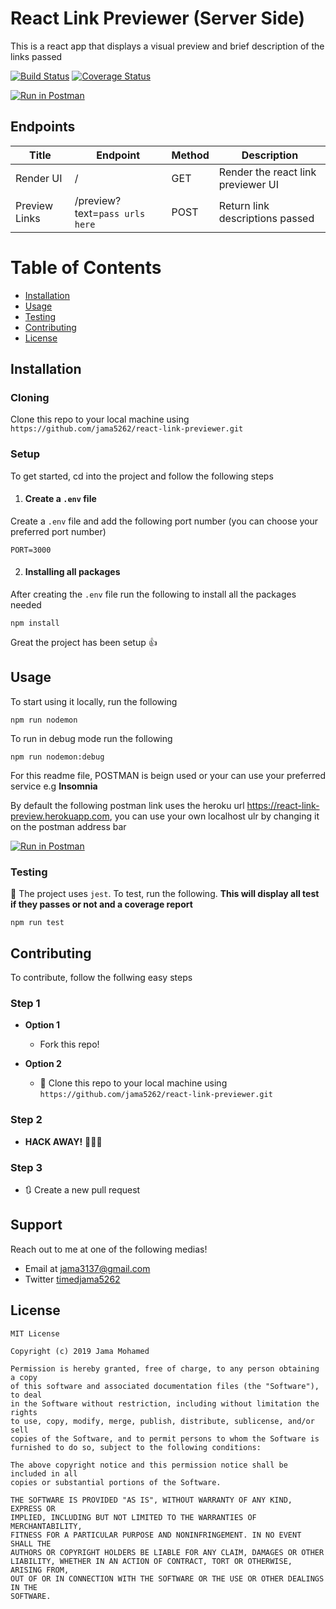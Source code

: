 # React Link Previewer (Server Side)

This is a react app that displays a visual preview and brief description of the links passed

[![Build Status](https://travis-ci.org/jama5262/react-link-previewer.svg?branch=server)](https://travis-ci.org/jama5262/react-link-previewer)
[![Coverage Status](https://coveralls.io/repos/github/jama5262/react-link-previewer/badge.svg?branch=server)](https://coveralls.io/github/jama5262/react-link-previewer?branch=server)

[![Run in Postman](https://run.pstmn.io/button.svg)](https://app.getpostman.com/run-collection/c02bdf77a1b742ae4861)

## Endpoints
| Title | Endpoint | Method | Description |
| ------------- | ------------- | ------------- | ------------- |
| Render UI  | /  | GET  | Render the react link previewer UI  |
| Preview Links  | /preview?text=`pass urls here`  | POST  | Return link descriptions passed  |

# Table of Contents
- [Installation](#installation)
- [Usage](#usage)
- [Testing](#testing)
- [Contributing](#contributing)
- [License](#license)


## Installation

### Cloning
Clone this repo to your local machine using `https://github.com/jama5262/react-link-previewer.git`

### Setup
To get started, cd into the project and follow the following steps
1. #### Create a `.env` file
Create a `.env` file and add the following port number (you can choose your preferred port number)
```
PORT=3000
```
2. #### Installing all packages
After creating the `.env` file run the following to install all the packages needed
```
npm install
```
Great the project has been setup 👍

## Usage
To start using it locally, run the following
```
npm run nodemon
```
To run in debug mode run the following
```
npm run nodemon:debug
```

For this readme file, POSTMAN is beign used or your can use your preferred service e.g **Insomnia**

By default the following postman link uses the heroku url https://react-link-preview.herokuapp.com, you can use your own localhost ulr by changing it on the postman address bar

[![Run in Postman](https://run.pstmn.io/button.svg)](https://app.getpostman.com/run-collection/c02bdf77a1b742ae4861)

### Testing

🧪 The project uses `jest`. To test, run the following. **This will display all test if they passes or not and a coverage report**
```
npm run test
```

## Contributing

To contribute, follow the follwing easy steps

### Step 1

- **Option 1**
    - Fork this repo!

- **Option 2**
    - 👯 Clone this repo to your local machine using `https://github.com/jama5262/react-link-previewer.git`

### Step 2

- **HACK AWAY!** 🔨🔨🔨

### Step 3

- 🔃 Create a new pull request

## Support

Reach out to me at one of the following medias!

- Email at jama3137@gmail.com
- Twitter [timedjama5262](https://twitter.com/timedjama5262)

## License

```
MIT License

Copyright (c) 2019 Jama Mohamed

Permission is hereby granted, free of charge, to any person obtaining a copy
of this software and associated documentation files (the "Software"), to deal
in the Software without restriction, including without limitation the rights
to use, copy, modify, merge, publish, distribute, sublicense, and/or sell
copies of the Software, and to permit persons to whom the Software is
furnished to do so, subject to the following conditions:

The above copyright notice and this permission notice shall be included in all
copies or substantial portions of the Software.

THE SOFTWARE IS PROVIDED "AS IS", WITHOUT WARRANTY OF ANY KIND, EXPRESS OR
IMPLIED, INCLUDING BUT NOT LIMITED TO THE WARRANTIES OF MERCHANTABILITY,
FITNESS FOR A PARTICULAR PURPOSE AND NONINFRINGEMENT. IN NO EVENT SHALL THE
AUTHORS OR COPYRIGHT HOLDERS BE LIABLE FOR ANY CLAIM, DAMAGES OR OTHER
LIABILITY, WHETHER IN AN ACTION OF CONTRACT, TORT OR OTHERWISE, ARISING FROM,
OUT OF OR IN CONNECTION WITH THE SOFTWARE OR THE USE OR OTHER DEALINGS IN THE
SOFTWARE.
```
